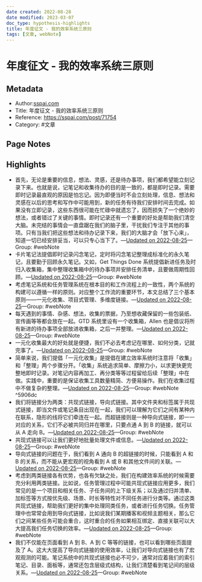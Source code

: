 ```yaml
---
date created: 2022-08-28
date modified: 2023-03-07
doc_type: hypothesis-highlights
title: 年度征文 - 我的效率系统三原则
tags: [文章, webNote]
---
```


# 年度征文 - 我的效率系统三原则

## Metadata

- Author:[sspai.com]()
- Title: 年度征文 - 我的效率系统三原则
- Reference: https://sspai.com/post/71754
- Category: #文章

## Page Notes

## Highlights

- 首先，无论是重要的信息，想法、灵感，还是待办事项，我们都希望能立刻记录下来。也就是说，记笔记和收集待办的目的是一致的，都是即时记录。需要即时记录最直观的原因是怕忘记。因为即便当时不会立刻处理，信息、想法和灵感在以后的思考和写作中可能用到，新的任务有待我们安排时间去完成。如果没有立即记录，这些东西很可能在忙碌中就遗忘了，因而损失了一个绝妙的想法，或者错过了关键的事情。即时记录还有一个重要的好处是帮助我们清空大脑。未完结的事情会一直盘踞在我们的脑子里，干扰我们专注于其他的事项。只有当我们把这些想法和待办记录下来，我们的大脑才会「放下心来」，知道一切已经安排妥当，可以只专心当下了。—[Updated on 2022-08-25](https://hyp.is/wC-byiPOEe2lrw--asiHmg/sspai.com/post/71754)—Group: #webNote
- 卡片笔记法提倡即时记录闪念笔记，定时将闪念笔记整理成标准化的永久笔记，且要勤于回顾永久笔记。又如，Get Things Done 系统提倡新进任务及时归入收集箱，集中整理收集箱中的待办事项并安排任务清单，且要做周期性回顾。—[Updated on 2022-08-25](https://hyp.is/y0-rTiPOEe2rBzuVi6w0Cw/sspai.com/post/71754)—Group: #webNote
- 考虑笔记系统和任务管理系统在根本目的和工作流程上的一致性，两个系统的构建可以遵循一样的原则。对应整个工作流的重要环节，本文总结了三个基本原则——一元化收集、项目式管理、多维度链接。—[Updated on 2022-08-25](https://hyp.is/2ZlH5iPOEe2gqnMN-ps_Vw/sspai.com/post/71754)—Group: #webNote
- 每天遇到的事情、杂感、想法，收集的票据，乃至想收藏保留的一些包装纸、宣传画等等都会放在一起。GTD 系统里设有一个收集箱，Allen 也是倡议将所有新进的待办事项全部放进收集箱，之后一并整理。—[Updated on 2022-08-25](https://hyp.is/86GQgCPOEe28BeuoXcgWpg/sspai.com/post/71754)—Group: #webNote
- 一元化收集最大的好处就是便捷，我们不必去考虑记在哪里、如何分类，记就完事了。—[Updated on 2022-08-25](https://hyp.is/_Rp_8CPOEe2WfhMPzP7fIw/sspai.com/post/71754)—Group: #webNote
- 简单来说，我们提倡「一元化收集」是提倡在建立效率系统时注意将「收集」和「整理」两个步骤分开。「收集」系统追求简单、摩擦力小，以求更快更完整地即时记录。对笔记内容再加工、再分类等等过程留给后续「整理」中在做。实践中，重要的是保证收集工具数量精简、方便易操作。我们在收集过程中不做复杂的整理。—[Updated on 2022-08-25](https://hyp.is/IZo3HCPPEe2ugz_qdZXTsQ/sspai.com/post/71754)—Group: #webNote  
 ^5906dc
- 我们将链接分为两类：共现式链接，导向式链接。其中文件夹和标签属于共现式链接，即当文件或笔记条目出现在一起，我们可以理解为它们之间有某种内在联系，隐形的线将它们牵连在一起。而超链接则是一种导向式链接，即一一对应的关系，它们不必被共同归并在哪里，只要点通 A 到 B 的链接，就可以从 A 走向 B。—[Updated on 2022-08-25](https://hyp.is/hUa9EiPPEe2obIOsTAbn5w/sspai.com/post/71754)—Group: #webNote
- 共现式链接可以让我们更好地批量处理文件或信息。—[Updated on 2022-08-25](https://hyp.is/idIyniPPEe2BroeXpTjjEw/sspai.com/post/71754)—Group: #webNote
- 导向式链接的问题在于，我们看到 A 通向 B 的超链接的时候，只能看到 A 和 B 的关系，而不能从更宏观的视角看到 A 或 B 和其他文件间的关联。—[Updated on 2022-08-25](https://hyp.is/moHCJiPPEe2wD5uMjoFlEw/sspai.com/post/71754)—Group: #webNote
- 考虑到两类链接各有优势，也各有欠缺之处，我们在构建效率系统的时候需要充分利用两类链接。比如说，任务管理过程中可能共现式链接应用更多，我们常见的是一个项目和相关任务、子任务间的上下级关系；以及通过归并清单、加标签等方式按优先级、场景、时长等特性对不同任务进行分类等。通过这类共现式链接，帮助我们更好的集中处理同类任务，或者进行任务切换。任务管理中也常常会用到导向式链接，比如说我们某期播客和视频主题相关，那么它们之间某些任务可能会重合，这时重合的任务如果相互绑定、直接关联可以大大提高我们任务切换的效率。—[Updated on 2022-08-25](https://hyp.is/0EFjMCPPEe2-No91iUvLJQ/sspai.com/post/71754)—Group: #webNote
- 我们不仅能在页面看到 A 到 B、A 到 C 等等的链接，也可以看到哪些页面提及了 A。这大大提高了导向式链接的使用效率，让我们对导向式链接也有了宏观观测的可能。笔记系统中的共现式链接也必不可少，通常对应着我们的索引笔记、目录、面板等，通常还包含层级式结构，让我们清楚看到笔记间的层级关系。—[Updated on 2022-08-25](https://hyp.is/6iLVriPPEe2zrku3mijtIA/sspai.com/post/71754)—Group: #webNote
